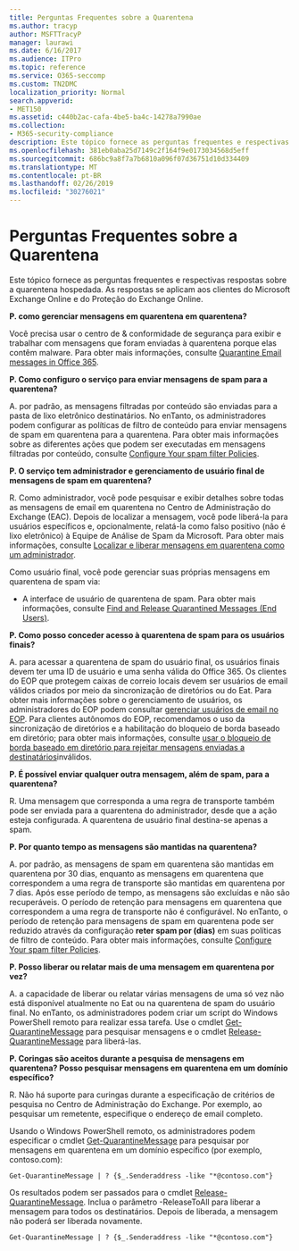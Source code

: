 ```yaml
---
title: Perguntas Frequentes sobre a Quarentena
ms.author: tracyp
author: MSFTTracyP
manager: laurawi
ms.date: 6/16/2017
ms.audience: ITPro
ms.topic: reference
ms.service: O365-seccomp
ms.custom: TN2DMC
localization_priority: Normal
search.appverid:
- MET150
ms.assetid: c440b2ac-cafa-4be5-ba4c-14278a7990ae
ms.collection:
- M365-security-compliance
description: Este tópico fornece as perguntas frequentes e respectivas respostas sobre a quarentena hospedada.
ms.openlocfilehash: 381eb0aba25d7149c2f164f9e0173034568d5eff
ms.sourcegitcommit: 686bc9a8f7a7b6810a096f07d36751d10d334409
ms.translationtype: MT
ms.contentlocale: pt-BR
ms.lasthandoff: 02/26/2019
ms.locfileid: "30276021"
---
```

# <a name="quarantine-faq"></a>Perguntas Frequentes sobre a Quarentena

Este tópico fornece as perguntas frequentes e respectivas respostas sobre a quarentena hospedada. As respostas se aplicam aos clientes do Microsoft Exchange Online e do Proteção do Exchange Online.
  
 **P. como gerenciar mensagens em quarentena em quarentena?**
  
Você precisa usar o centro de &amp; conformidade de segurança para exibir e trabalhar com mensagens que foram enviadas à quarentena porque elas contêm malware. Para obter mais informações, consulte [Quarantine Email messages in Office 365](https://support.office.com/article/Quarantine-email-messages-in-Office-365-4c234874-015e-4768-8495-98fcccfc639b).
  
 **P. Como configuro o serviço para enviar mensagens de spam para a quarentena?**
  
A. por padrão, as mensagens filtradas por conteúdo são enviadas para a pasta de lixo eletrônico destinatários. No enTanto, os administradores podem configurar as políticas de filtro de conteúdo para enviar mensagens de spam em quarentena para a quarentena. Para obter mais informações sobre as diferentes ações que podem ser executadas em mensagens filtradas por conteúdo, consulte [Configure Your spam filter Policies](configure-your-spam-filter-policies.md).
  
 **P. O serviço tem administrador e gerenciamento de usuário final de mensagens de spam em quarentena?**
  
R. Como administrador, você pode pesquisar e exibir detalhes sobre todas as mensagens de email em quarentena no Centro de Administração do Exchange (EAC). Depois de localizar a mensagem, você pode liberá-la para usuários específicos e, opcionalmente, relatá-la como falso positivo (não é lixo eletrônico) à Equipe de Análise de Spam da Microsoft. Para obter mais informações, consulte [Localizar e liberar mensagens em quarentena como um administrador](find-and-release-quarantined-messages-as-an-administrator.md).
  
Como usuário final, você pode gerenciar suas próprias mensagens em quarentena de spam via: 
  
- A interface de usuário de quarentena de spam. Para obter mais informações, consulte [Find and Release Quarantined Messages (End Users)](http://technet.microsoft.com/library/e439b560-827a-4807-abd3-6b861c1ff786.aspx).
        
 **P. Como posso conceder acesso à quarentena de spam para os usuários finais?**
  
A. para acessar a quarentena de spam do usuário final, os usuários finais devem ter uma ID de usuário e uma senha válida do Office 365. Os clientes do EOP que protegem caixas de correio locais devem ser usuários de email válidos criados por meio da sincronização de diretórios ou do Eat. Para obter mais informações sobre o gerenciamento de usuários, os administradores do EOP podem consultar [gerenciar usuários de email no EOP](eop/manage-mail-users-in-eop.md). Para clientes autônomos do EOP, recomendamos o uso da sincronização de diretórios e a habilitação do bloqueio de borda baseado em diretório; para obter mais informações, consulte [usar o bloqueio de borda baseado em diretório para rejeitar mensagens enviadas a destinatários](http://technet.microsoft.com/library/ca7b7416-92ed-40ad-abdb-695be46ea2e4.aspx)inválidos.
  
 **P. É possível enviar qualquer outra mensagem, além de spam, para a quarentena?**
  
R. Uma mensagem que corresponda a uma regra de transporte também pode ser enviada para a quarentena do administrador, desde que a ação esteja configurada. A quarentena de usuário final destina-se apenas a spam.
  
 **P. Por quanto tempo as mensagens são mantidas na quarentena?**
  
A. por padrão, as mensagens de spam em quarentena são mantidas em quarentena por 30 dias, enquanto as mensagens em quarentena que correspondem a uma regra de transporte são mantidas em quarentena por 7 dias. Após esse período de tempo, as mensagens são excluídas e não são recuperáveis. O período de retenção para mensagens em quarentena que correspondem a uma regra de transporte não é configurável. No enTanto, o período de retenção para mensagens de spam em quarentena pode ser reduzido através da configuração **reter spam por (dias)** em suas políticas de filtro de conteúdo. Para obter mais informações, consulte [Configure Your spam filter Policies](configure-your-spam-filter-policies.md).
  
 **P. Posso liberar ou relatar mais de uma mensagem em quarentena por vez?**
  
A. a capacidade de liberar ou relatar várias mensagens de uma só vez não está disponível atualmente no Eat ou na quarentena de spam do usuário final. No enTanto, os administradores podem criar um script do Windows PowerShell remoto para realizar essa tarefa. Use o cmdlet [Get-QuarantineMessage](http://technet.microsoft.com/library/88026da1-8dbc-49e7-80e8-112a32773c34.aspx) para pesquisar mensagens e o cmdlet [Release-QuarantineMessage](http://technet.microsoft.com/library/4a3aa05c-238f-46f2-b8dd-b0e3c38eab3e.aspx) para liberá-las. 
  
 **P. Coringas são aceitos durante a pesquisa de mensagens em quarentena? Posso pesquisar mensagens em quarentena em um domínio específico?**
  
R. Não há suporte para curingas durante a especificação de critérios de pesquisa no Centro de Administração do Exchange. Por exemplo, ao pesquisar um remetente, especifique o endereço de email completo.
  
Usando o Windows PowerShell remoto, os administradores podem especificar o cmdlet [Get-QuarantineMessage](http://technet.microsoft.com/library/88026da1-8dbc-49e7-80e8-112a32773c34.aspx) para pesquisar por mensagens em quarentena em um domínio específico (por exemplo, contoso.com): 
  
```
Get-QuarantineMessage | ? {$_.Senderaddress -like "*@contoso.com"}
```

Os resultados podem ser passados para o cmdlet [Release-QuarantineMessage](http://technet.microsoft.com/library/4a3aa05c-238f-46f2-b8dd-b0e3c38eab3e.aspx). Inclua o parâmetro -ReleaseToAll para liberar a mensagem para todos os destinatários. Depois de liberada, a mensagem não poderá ser liberada novamente. 
  
```
Get-QuarantineMessage | ? {$_.Senderaddress -like "*@contoso.com"}
```


